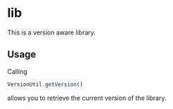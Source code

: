 # lib
This is a version aware library.

## Usage
Calling 
```ts
VersionUtil.getVersion()
``` 
allows you to retrieve the current version of the library. 
